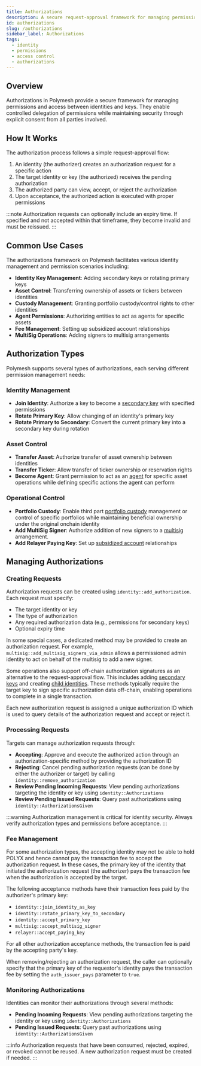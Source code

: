 ```yaml
---
title: Authorizations
description: A secure request-approval framework for managing permissions and delegations between identities and keys
id: authorizations
slug: /authorizations
sidebar_label: Authorizations
tags:
  - identity
  - permissions
  - access control
  - authorizations
---
```


## Overview

Authorizations in Polymesh provide a secure framework for managing permissions and access between identities and keys. They enable controlled delegation of permissions while maintaining security through explicit consent from all parties involved.

## How It Works

The authorization process follows a simple request-approval flow:

1. An identity (the authorizer) creates an authorization request for a specific action
2. The target identity or key (the authorized) receives the pending authorization
3. The authorized party can view, accept, or reject the authorization
4. Upon acceptance, the authorized action is executed with proper permissions

:::note
Authorization requests can optionally include an expiry time. If specified and not accepted within that timeframe, they become invalid and must be reissued.
:::

## Common Use Cases

The authorizations framework on Polymesh facilitates various identity management and permission scenarios including:

- **Identity Key Management**: Adding secondary keys or rotating primary keys
- **Asset Control**: Transferring ownership of assets or tickers between identities
- **Custody Management**: Granting portfolio custody/control rights to other identities
- **Agent Permissions**: Authorizing entities to act as agents for specific assets
- **Fee Management**: Setting up subsidized account relationships
- **MultiSig Operations**: Adding signers to multisig arrangements

## Authorization Types

Polymesh supports several types of authorizations, each serving different permission management needs:

### Identity Management

- **Join Identity**: Authorize a key to become a [secondary key](/identity/advanced/secondary-keys) with specified permissions
- **Rotate Primary Key**: Allow changing of an identity's primary key
- **Rotate Primary to Secondary**: Convert the current primary key into a secondary key during rotation

### Asset Control

- **Transfer Asset**: Authorize transfer of asset ownership between identities
- **Transfer Ticker**: Allow transfer of ticker ownership or reservation rights
- **Become Agent**: Grant permission to act as an [agent](/asset-agents) for specific asset operations while defining specific actions the agent can perform

### Operational Control

- **Portfolio Custody**: Enable third part [portfolio custody](/portfolios/custody) management or control of specific portfolios while maintaining beneficial ownership under the original onchain identity
- **Add MultiSig Signer**: Authorize addition of new signers to a [multisig](/identity/advanced/multisig) arrangement.
- **Add Relayer Paying Key**: Set up [subsidized account](/accounts/subsidized) relationships

## Managing Authorizations

### Creating Requests

Authorization requests can be created using `identity::add_authorization`. Each request must specify:

- The target identity or key
- The type of authorization
- Any required authorization data (e.g., permissions for secondary keys)
- Optional expiry time

In some special cases, a dedicated method may be provided to create an authorization request. For example, `multisig::add_multisig_signers_via_admin` allows a permissioned admin identity to act on behalf of the multisig to add a new signer.

Some operations also support off-chain authorization signatures as an alternative to the request-approval flow. This includes adding [secondary keys](/identity/advanced/secondary-keys/#2-off-chain-authorization) and creating [child identities](/identity/advanced/child#child-identity-creation-from-unlinked-keys). These methods typically require the target key to sign specific authorization data off-chain, enabling operations to complete in a single transaction.

Each new authorization request is assigned a unique authorization ID which is used to query details of the authorization request and accept or reject it.

### Processing Requests

Targets can manage authorization requests through:

- **Accepting**: Approve and execute the authorized action through an authorization-specific method by providing the authorization ID
- **Rejecting**: Cancel pending authorization requests (can be done by either the authorizer or target) by calling `identity::remove_authorization`
- **Review Pending Incoming Requests**: View pending authorizations targeting the identity or key using `identity::Authorizations`
- **Review Pending Issued Requests**: Query past authorizations using `identity::AuthorizationsGiven`

:::warning
Authorization management is critical for identity security. Always verify authorization types and permissions before acceptance.
:::

### Fee Management

For some authorization types, the accepting identity may not be able to hold POLYX and hence cannot pay the transaction fee to accept the authorization request. In these cases, the primary key of the identity that initiated the authorization request (the authorizer) pays the transaction fee when the authorization is accepted by the target.

The following acceptance methods have their transaction fees paid by the authorizer's primary key:

- `identity::join_identity_as_key`
- `identity::rotate_primary_key_to_secondary`
- `identity::accept_primary_key`
- `multisig::accept_multisig_signer`
- `relayer::accept_paying_key`

For all other authorization acceptance methods, the transaction fee is paid by the accepting party's key.

When removing/rejecting an authorization request, the caller can optionally specify that the primary key of the requestor's identity pays the transaction fee by setting the `auth_issuer_pays` parameter to `true`.

### Monitoring Authorizations

Identities can monitor their authorizations through several methods:

- **Pending Incoming Requests**: View pending authorizations targeting the identity or key using `identity::Authorizations`
- **Pending Issued Requests**: Query past authorizations using `identity::AuthorizationsGiven`

:::info
Authorization requests that have been consumed, rejected, expired, or revoked cannot be reused. A new authorization request must be created if needed.
:::
